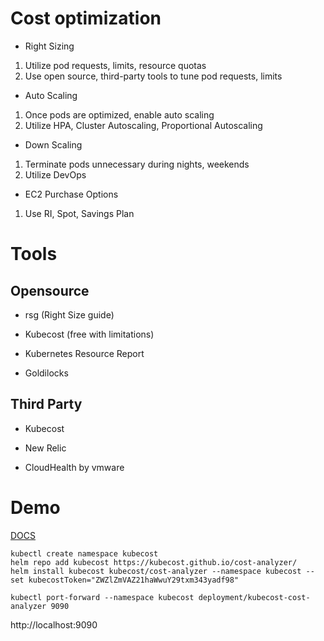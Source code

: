 # Cost optimization

* Right Sizing

1. Utilize pod requests, limits, resource quotas
2. Use open source, third-party tools to tune pod requests, limits

* Auto Scaling

1. Once pods are optimized, enable auto scaling
2. Utilize HPA, Cluster Autoscaling, Proportional Autoscaling

* Down Scaling

1. Terminate pods unnecessary during nights, weekends
2. Utilize DevOps

* EC2 Purchase Options
  
1. Use RI, Spot, Savings Plan


# Tools

## Opensource

- rsg (Right Size guide)

- Kubecost (free with limitations)

- Kubernetes Resource Report

- Goldilocks

## Third Party

- Kubecost

- New Relic

- CloudHealth by vmware


# Demo

[DOCS](https://www.kubecost.com/install.html#show-instructions)

```
kubectl create namespace kubecost
helm repo add kubecost https://kubecost.github.io/cost-analyzer/
helm install kubecost kubecost/cost-analyzer --namespace kubecost --set kubecostToken="ZWZlZmVAZ21haWwuY29txm343yadf98"
```

```
kubectl port-forward --namespace kubecost deployment/kubecost-cost-analyzer 9090
```

http://localhost:9090